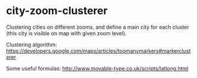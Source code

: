 # city-zoom-clusterer

Clustering cities on different zooms, and define a main city for each cluster (this city is visible on map with given zoom level).

Clustering algorithm: https://developers.google.com/maps/articles/toomanymarkers#markerclusterer

Some useful formulas: http://www.movable-type.co.uk/scripts/latlong.html
